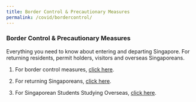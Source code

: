 ```yaml
---
title: Border Control & Precautionary Measures
permalink: /covid/bordercontrol/
---
```


### **Border Control & Precautionary Measures**

Everything you need to know about entering and departing Singapore. For returning residents, permit holders, visitors and overseas Singaporeans.

1. For border control measures, <a href="https://www.ica.gov.sg/covid-19">click here</a>.

2. For returning Singaporeans, <a href="https://www.singaporeglobalnetwork.com/resources/covid-19/">click here</a>.

3. For Singaporean Students Studying Overseas, <a href="https://www.moe.gov.sg/news/press-releases/advisory-for-singaporean-students-studying-overseas">click here</a>. 
